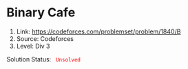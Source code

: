 # Binary Cafe

1. Link: https://codeforces.com/problemset/problem/1840/B
2. Source: Codeforces
3. Level: Div 3

Solution Status: <code style="color : red"> Unsolved </code>